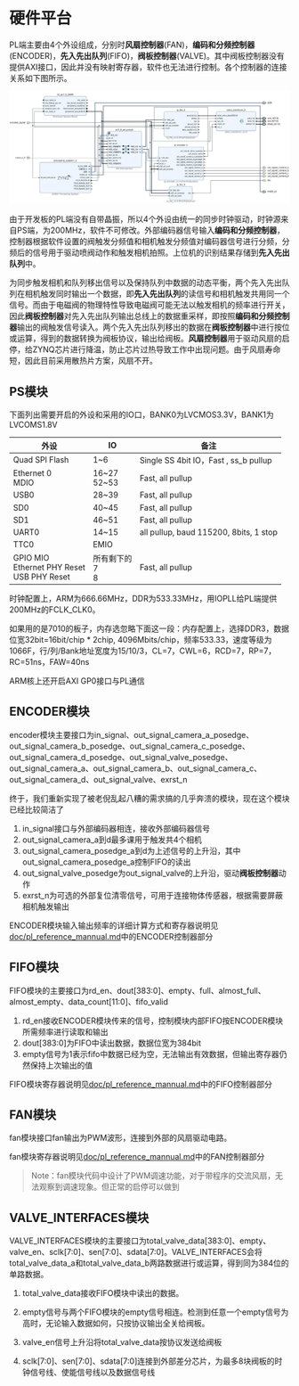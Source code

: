 # 硬件平台

PL端主要由4个外设组成，分别时**风扇控制器**(FAN)，**编码和分频控制器**(ENCODER)，**先入先出队列**(FIFO)，**阀板控制器**(VALVE)。其中阀板控制器没有提供AXI接口，因此并没有映射寄存器，软件也无法进行控制。各个控制器的连接关系如下图所示。

![2](hardware_description.assets/system_arch.jpg)

由于开发板的PL端没有自带晶振，所以4个外设由统一的同步时钟驱动，时钟源来自PS端，为200MHz，软件不可修改。外部编码器信号输入**编码和分频控制器**，控制器根据软件设置的阀触发分频值和相机触发分频值对编码器信号进行分频，分频后的信号用于驱动喷阀动作和触发相机拍照。上位机的识别结果存储到**先入先出队列**中。

为同步触发相机和队列移出信号以及保持队列中数据的动态平衡，两个先入先出队列在相机触发同时输出一个数据，即**先入先出队列**的读信号和相机触发共用同一个信号。而由于电磁阀的物理特性导致电磁阀可能无法以触发相机的频率进行开关，因此**阀板控制器**对先入先出队列输出总线上的数据重采样，即按照**编码和分频控制器**输出的阀触发信号读入。两个先入先出队列移出的数据在**阀板控制器**中进行按位或运算，得到的数据转换为阀板协议，输出给阀板。**风扇控制器**用于驱动风扇的启停，给ZYNQ芯片进行降温，防止芯片过热导致工作中出现问题。由于风扇寿命短，因此目前采用散热片方案，风扇不开。

## PS模块

下面列出需要开启的外设和采用的IO口，BANK0为LVCMOS3.3V，BANK1为LVCOMS1.8V

| 外设                                                | IO                     | 备注                                   |
| --------------------------------------------------- | ---------------------- | -------------------------------------- |
| Quad SPI Flash                                      | 1~6                    | Single SS 4bit IO，Fast , ss_b pullup  |
| Ethernet 0<br />MDIO                                | 16~27<br /> 52~53      | Fast, all pullup                       |
| USB0                                                | 28~39                  | Fast, all pullup                       |
| SD0                                                 | 40~45                  | Fast, all pullup                       |
| SD1                                                 | 46~51                  | Fast, all pullup                       |
| UART0                                               | 14~15                  | all pullup, baud 115200, 8bits, 1 stop |
| TTC0                                                | EMIO                   |                                        |
| GPIO MIO<br />Ethernet PHY Reset<br />USB PHY Reset | 所有剩下的<br/>7<br/>8 | Fast, all pullup                       |

时钟配置上，ARM为666.66MHz，DDR为533.33MHz，用IOPLL给PL端提供200MHz的FCLK_CLK0。

如果用的是7010的板子，内存选忽略下面这一段：内存配置上，选择DDR3，数据位宽32bit=16bit/chip \* 2chip, 4096Mbits/chip，频率533.33，速度等级为1066F，行/列/Bank地址宽度为15/10/3，CL=7，CWL=6，RCD=7，RP=7，RC=51ns，FAW=40ns

ARM核上还开启AXI GP0接口与PL通信

## ENCODER模块

encoder模块主要接口为in_signal、out_signal_camera_a_posedge、out_signal_camera_b_posedge、out_signal_camera_c_posedge、out_signal_camera_d_posedge、out_signal_valve_posedge、out_signal_camera_a、out_signal_camera_b、out_signal_camera_c、out_signal_camera_d、out_signal_valve、exrst_n

终于，我们重新实现了被老倪乱起八糟的需求搞的几乎奔溃的模块，现在这个模块已经比较简洁了

1. in_signal接口与外部编码器相连，接收外部编码器信号
2. out_signal_camera_a到d最多课用于触发共4个相机
3. out_signal_camera_posedge_a到d为上述信号的上升沿，其中out_signal_camera_posedge_a控制FIFO的读出
4. out_signal_valve_posedge为out_signal_valve的上升沿，驱动**阀板控制器**动作
5. exrst_n为可选的外部复位清零信号，可用于连接物体传感器，根据需要屏蔽相机触发输出


ENCODER模块输入输出频率的详细计算方式和寄存器说明见[doc/pl_reference_mannual.md](pl_reference_mannual.md)中的ENCODER控制器部分

## FIFO模块

FIFO模块的主要接口为rd_en、dout[383:0]、empty、full、almost_full、almost_empty、data_count[11:0]、fifo_valid

1. rd_en接收ENCODER模块传来的信号，控制模块内部FIFO按ENCODER模块所需频率进行读取和输出
2. dout[383:0]为FIFO中读出数据，数据位宽为384bit
3. empty信号为1表示fifo中数据已经为空，无法输出有效数据，但输出寄存器仍然保持上次输出的值

FIFO模块寄存器说明见[doc/pl_reference_mannual.md](pl_reference_mannual.md)中的FIFO控制器部分

## FAN模块

fan模块接口fan输出为PWM波形，连接到外部的风扇驱动电路。

fan模块寄存器说明见[doc/pl_reference_mannual.md](pl_reference_mannual.md)中的FAN控制器部分

> Note：fan模块代码中设计了PWM调速功能，对于带程序的交流风扇，无法观察到调速现象。但正常的启停可以做到

## VALVE_INTERFACES模块

VALVE_INTERFACES模块的主要接口为total_valve_data[383:0]、empty、valve_en、sclk[7:0]、sen[7:0]、sdata[7:0]。VALVE_INTERFACES会将total_valve_data_a和total_valve_data_b两路数据进行或运算，得到同为384位的单路数据。

1. total_valve_data接收FIFO模块中读出的数据。

2. empty信号与两个FIFO模块的empty信号相连。检测到任意一个empty信号为高时，无论输入数据如何，只按协议输出全关给阀板。
3. valve_en信号上升沿将total_valve_data按协议发送给阀板
4. sclk[7:0]、sen[7:0]、sdata[7:0]连接到外部差分芯片，为最多8块阀板的时钟信号线、使能信号线以及数据信号线
